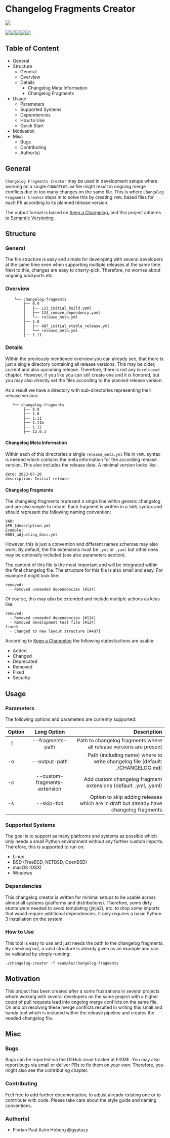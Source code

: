 # Changelog Fragments Creator

<img align="left" src="https://cdn.gyptazy.ch/images/changelog-fragments-creator.jpg"/>
<br>

<p float="center"><img src="https://img.shields.io/github/license/gyptazy/changelog-fragments-creator"/><img src="https://img.shields.io/github/contributors/gyptazy/changelog-fragments-creator"/><img src="https://img.shields.io/github/last-commit/gyptazy/changelog-fragments-creator/main"/><img src="https://img.shields.io/github/issues-raw/gyptazy/changelog-fragments-creator"/><img src="https://img.shields.io/github/issues-pr/gyptazy/changelog-fragments-creator"/></p>


## Table of Content
* General
* Structure
  * General
  * Overview
  * Details
    * Changelog Meta Information
    * Changelog Fragments
* Usage
  * Parameters
  * Supported Systems
  * Dependencies
  * How to Use
  * Quick Start
* Motivation
* Misc
  * Bugs
  * Contributing
  * Author(s)

## General
`Changelog Fragments Creator` may be used in development setups where working on a single `CHANGELOG.md` file might result in ongoing merge conflicts due to too many changes on the same file. This is where `Changelog Fragments Creator` steps in to solve this by creating `YAML` based files for each PR according to its planned release version.

The output format is based on [Keep a Changelog](https://keepachangelog.com/en/1.0.0/), and this project adheres to [Semantic Versioning](https://semver.org/spec/v2.0.0.html).

## Structure
### General
The file structure is easy and simple for developing with several developers at the same time even when supporting multiple releases at the same time. Next to this, changes are easy to cherry-pick. Therefore, no worries about ongoing backports etc.

### Overview
```
    └── changelog-fragments
        ├── 0.9
        │   ├── 123_initial_build.yaml
        │   ├── 124_remove_dependency.yaml
        │   └── release_meta.yml
        ├── 1.0
        │   ├── 487_initial_stable_release.yml
        │   └── release_meta.yml
        ├── 1.11
```

### Details
Within the previously mentioned overview you can already see, that there is just a single directory containing all release versions. This may be older, current and also upcoming release. Therefore, there is not any `Unreleased` chapter. However, if you like you can still create one and it is honored, but you may also directly set the files according to the planned release version.

As a result we have a directory with sub-directories representing their release version:
```
   └── changelog-fragments
        ├── 0.9
        ├── 1.0
        ├── 1.11
        ├── 1.11b
        ├── 1.12
        ├── 12.0.3
```

#### Changelog Meta Information
Within each of this directories a single `release_meta.yml` file in `YAML` syntax is needed which contains the meta information for the according release version. This also includes the release date. A minimal version looks like:
```
date: 2023-07-20
description: Initial release
```

#### Changelog Fragments
The changelog fragments represent a single line within generic changelog and are also simple to create. Each fragment is written in a `YAML` syntax and should represent the following naming convention:
```
VAR:
$PR_$description.yml
Example:
0001_adjusting_docs.yml
```
However, this is just a convention and different names schemas may also work. By default, the file extensions must be `.yml` or `.yaml` but other ones may be optionally included (see also parameters section). 

The content of this file is the most important and will be integrated within the final changelog file. The structure for this file is also small and easy. For example it might look like:
```
removed:
  - Removed unneeded dependencies [#124]
```

Of course, this may also be extended and include multiple actions as keys like:
```
removed:
  - Removed unneeded dependencies [#124]
  - Removed development test file [#124]
fixed:
  - Changed to new layout structure [#487]
```

According to [Keep a Changelog](https://keepachangelog.com/en/1.0.0/) the following states/actions are usable:
* Added
* Changed
* Deprecated
* Removed
* Fixed
* Security

## Usage
### Parameters
The following options and parameters are currently supported:

| Option | Long Option | Description |
|------|:------:|------:|
| -f | --fragments-path | Path to changelog fragments where all release versions are present |
| -o | --output-path | Path (including name) where to write changelog file (default: ./CHANGELOG.md) |
| -c | --custom-fragments-extension | Add custom changelog fragment extensions (default: .yml, .yaml) |
| -s | --skip-tbd | Option to skip adding releases which are in draft but already have changelog fragments |

### Supported Systems
The goal is to support as many platforms and systems as possible which only needs a small Python environment without any further custom imports. Therefore, this is supported to run on:
* Linux
* BSD (FreeBSD, NETBSD, OpenBSD)
* macOS (OSX)
* Windows

### Dependencies
This changelog creator is written for minimal setups to be usable across almost all systems (platforms and distributions). Therefore, some dirty stunts were needed to avoid templating (jinja2), etc. to drop some imports that would require additional dependencies. It only requires a basic Python 3 installation on the system.

### How to Use
This tool is easy to use and just needs the path to the changelog fragments. By checking out, a valid structure is already given as an example and can be validated by simply running:
```
./changelog-creator -f example/changelog-fragments
```

## Motivation
This project has been created after a some frustrations in several projects where working with several developers on the same project with a higher count of pull requests lead into ongoing merge conflicts on the same file. On and on resolving these merge conflicts resulted in writing this small and handy tool which is included within the release pipeline and creates the needed changelog file.

## Misc
### Bugs
Bugs can be reported via the GitHub issue tracker at FIXME. You may also report bugs via email or deliver PRs to fix them on your own. Therefore, you might also see the contributing chapter.

### Contributing
Feel free to add further documentation, to adjust already existing one or to contribute with code. Please take care about the style guide and naming conventions.

### Author(s)
 * Florian Paul Azim Hoberg @gyptazy
